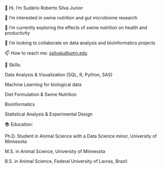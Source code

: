 👋 Hi, I’m Sudário Roberto Silva Junior

👀 I’m interested in swine nutrition and gut microbiome research

🌱 I’m currently exploring the effects of swine nutrition on health and productivity

💞️ I’m looking to collaborate on data analysis and bioinformatics projects

📫 How to reach me: ssilvaju@umn.edu

🔬 Skills:

Data Analysis & Visualization (SQL, R, Python, SAS)

Machine Learning for biological data

Diet Formulation & Swine Nutrition

Bioinformatics 

Statistical Analysis & Experimental Design

📚 Education:

Ph.D. Student in Animal Science with a Data Science minor, University of Minnesota

M.S. in Animal Science, University of Minnesota

B.S. in Animal Science, Federal University of Lavras, Brazil
